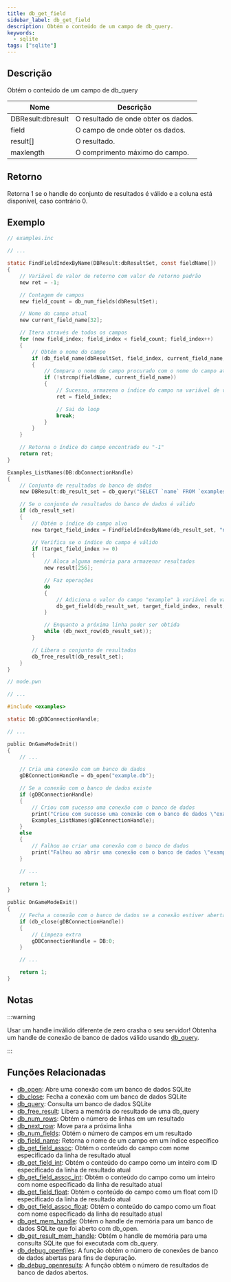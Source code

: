 ```yaml
---
title: db_get_field
sidebar_label: db_get_field
description: Obtém o conteúdo de um campo de db_query.
keywords:
  - sqlite
tags: ["sqlite"]
---
```


<LowercaseNote />

## Descrição

Obtém o conteúdo de um campo de db_query

| Nome              | Descrição                                |
| ----------------- | ---------------------------------------- |
| DBResult:dbresult | O resultado de onde obter os dados.     |
| field             | O campo de onde obter os dados.         |
| result[]          | O resultado.                             |
| maxlength         | O comprimento máximo do campo.          |

## Retorno

Retorna 1 se o handle do conjunto de resultados é válido e a coluna está disponível, caso contrário 0.

## Exemplo

```c
// examples.inc

// ...

static FindFieldIndexByName(DBResult:dbResultSet, const fieldName[])
{
    // Variável de valor de retorno com valor de retorno padrão
    new ret = -1;

    // Contagem de campos
    new field_count = db_num_fields(dbResultSet);

    // Nome do campo atual
    new current_field_name[32];

    // Itera através de todos os campos
    for (new field_index; field_index < field_count; field_index++)
    {
        // Obtém o nome do campo
        if (db_field_name(dbResultSet, field_index, current_field_name, sizeof current_field_name))
        {
            // Compara o nome do campo procurado com o nome do campo atual
            if (!strcmp(fieldName, current_field_name))
            {
                // Sucesso, armazena o índice do campo na variável de valor de retorno
                ret = field_index;

                // Sai do loop
                break;
            }
        }
    }

    // Retorna o índice do campo encontrado ou "-1"
    return ret;
}

Examples_ListNames(DB:dbConnectionHandle)
{
    // Conjunto de resultados do banco de dados
    new DBResult:db_result_set = db_query("SELECT `name` FROM `examples`");

    // Se o conjunto de resultados do banco de dados é válido
    if (db_result_set)
    {
        // Obtém o índice do campo alvo
        new target_field_index = FindFieldIndexByName(db_result_set, "name");

        // Verifica se o índice do campo é válido
        if (target_field_index >= 0)
        {
            // Aloca alguma memória para armazenar resultados
            new result[256];

            // Faz operações
            do
            {
                // Adiciona o valor do campo "example" à variável de valor de retorno
                db_get_field(db_result_set, target_field_index, result, sizeof result);
            }

            // Enquanto a próxima linha puder ser obtida
            while (db_next_row(db_result_set));
        }

        // Libera o conjunto de resultados
        db_free_result(db_result_set);
    }
}
```

```c
// mode.pwn

// ...

#include <examples>

static DB:gDBConnectionHandle;

// ...

public OnGameModeInit()
{
    // ...

    // Cria uma conexão com um banco de dados
    gDBConnectionHandle = db_open("example.db");

    // Se a conexão com o banco de dados existe
    if (gDBConnectionHandle)
    {
        // Criou com sucesso uma conexão com o banco de dados
        print("Criou com sucesso uma conexão com o banco de dados \"example.db\".");
        Examples_ListNames(gDBConnectionHandle);
    }
    else
    {
        // Falhou ao criar uma conexão com o banco de dados
        print("Falhou ao abrir uma conexão com o banco de dados \"example.db\".");
    }

    // ...

    return 1;
}

public OnGameModeExit()
{
    // Fecha a conexão com o banco de dados se a conexão estiver aberta
    if (db_close(gDBConnectionHandle))
    {
        // Limpeza extra
        gDBConnectionHandle = DB:0;
    }

    // ...

    return 1;
}
```

## Notas

:::warning

Usar um handle inválido diferente de zero crasha o seu servidor! Obtenha um handle de conexão de banco de dados válido usando [db_query](db_query).

:::

## Funções Relacionadas

- [db_open](db_open): Abre uma conexão com um banco de dados SQLite
- [db_close](db_close): Fecha a conexão com um banco de dados SQLite
- [db_query](db_query): Consulta um banco de dados SQLite
- [db_free_result](db_free_result): Libera a memória do resultado de uma db_query
- [db_num_rows](db_num_rows): Obtém o número de linhas em um resultado
- [db_next_row](db_next_row): Move para a próxima linha
- [db_num_fields](db_num_fields): Obtém o número de campos em um resultado
- [db_field_name](db_field_name): Retorna o nome de um campo em um índice específico
- [db_get_field_assoc](db_get_field_assoc): Obtém o conteúdo do campo com nome especificado da linha de resultado atual
- [db_get_field_int](db_get_field_int): Obtém o conteúdo do campo como um inteiro com ID especificado da linha de resultado atual
- [db_get_field_assoc_int](db_get_field_assoc_int): Obtém o conteúdo do campo como um inteiro com nome especificado da linha de resultado atual
- [db_get_field_float](db_get_field_float): Obtém o conteúdo do campo como um float com ID especificado da linha de resultado atual
- [db_get_field_assoc_float](db_get_field_assoc_float): Obtém o conteúdo do campo como um float com nome especificado da linha de resultado atual
- [db_get_mem_handle](db_get_mem_handle): Obtém o handle de memória para um banco de dados SQLite que foi aberto com db_open.
- [db_get_result_mem_handle](db_get_result_mem_handle): Obtém o handle de memória para uma consulta SQLite que foi executada com db_query.
- [db_debug_openfiles](db_debug_openfiles): A função obtém o número de conexões de banco de dados abertas para fins de depuração.
- [db_debug_openresults](db_debug_openresults): A função obtém o número de resultados de banco de dados abertos.